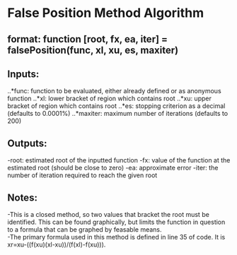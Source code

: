 # False Position Method Algorithm
## format: function [root, fx, ea, iter] = falsePosition(func, xl, xu, es, maxiter)
## Inputs:
..*func: function to be evaluated, either already defined or as anonymous function 
..*xl: lower bracket of region which contains root
..*xu: upper bracket of region which contains root 
..*es: stopping criterion as a decimal (defaults to 0.0001%)
..*maxiter: maximum number of iterations (defaults to 200)
## Outputs:
-root: estimated root of the inputted function
-fx: value of the function at the estimated root (should be close to zero)
-ea: approximate error 
-iter: the number of iteration required to reach the given root 
## Notes:
-This is a closed method, so two values that bracket the root must be identified.  This can be found graphically, but limits the function in question to a formula that can be graphed by feasable means.  
-The primary formula used in this method is defined in line 35 of code.  It is xr=xu-((f(xu)(xl-xu))/(f(xl)-f(xu))).
